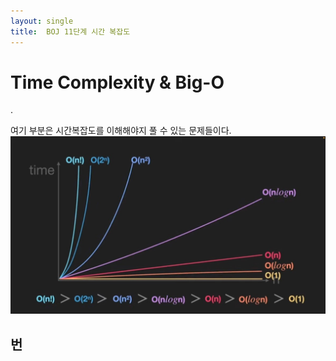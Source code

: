 ```yaml
---
layout: single
title:  BOJ 11단계 시간 복잡도
---
```


# Time Complexity & Big-O
.  

여기 부분은 시간복잡도를 이해해야지 풀 수 있는 문제들이다.  
![빅오 순서](/assets/big_0.jpg)


## 번  

```python

```

